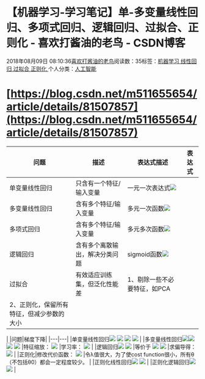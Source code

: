 
# 【机器学习-学习笔记】单-多变量线性回归、多项式回归、逻辑回归、过拟合、正则化 - 喜欢打酱油的老鸟 - CSDN博客


2018年08月09日 08:10:36[喜欢打酱油的老鸟](https://me.csdn.net/weixin_42137700)阅读数：35标签：[机器学习																](https://so.csdn.net/so/search/s.do?q=机器学习&t=blog)[线性回归																](https://so.csdn.net/so/search/s.do?q=线性回归&t=blog)[过拟合																](https://so.csdn.net/so/search/s.do?q=过拟合&t=blog)[正则化																](https://so.csdn.net/so/search/s.do?q=正则化&t=blog)[
							](https://so.csdn.net/so/search/s.do?q=过拟合&t=blog)[
																					](https://so.csdn.net/so/search/s.do?q=线性回归&t=blog)个人分类：[人工智能																](https://blog.csdn.net/weixin_42137700/article/category/7820233)
[
																								](https://so.csdn.net/so/search/s.do?q=线性回归&t=blog)
[
				](https://so.csdn.net/so/search/s.do?q=机器学习&t=blog)
[
			](https://so.csdn.net/so/search/s.do?q=机器学习&t=blog)

# [https://blog.csdn.net/m511655654/article/details/81507857](https://blog.csdn.net/m511655654/article/details/81507857)
|问题|描述|表达式描述|表达式|
|---|---|---|---|
|单变量线性回归|只含有一个特征/输入变量|一元一次表达式![](https://img-blog.csdn.net/20180808144228368?watermark/2/text/aHR0cHM6Ly9ibG9nLmNzZG4ubmV0L201MTE2NTU2NTQ=/font/5a6L5L2T/fontsize/400/fill/I0JBQkFCMA==/dissolve/70)|
|多变量线性回归|含有多个特征/输入变量|多元一次函数![](https://img-blog.csdn.net/20180808144842395?watermark/2/text/aHR0cHM6Ly9ibG9nLmNzZG4ubmV0L201MTE2NTU2NTQ=/font/5a6L5L2T/fontsize/400/fill/I0JBQkFCMA==/dissolve/70)|
|多项式回归|含有多个特征/输入变量|多元多次函数![](https://img-blog.csdn.net/20180808145409949?watermark/2/text/aHR0cHM6Ly9ibG9nLmNzZG4ubmV0L201MTE2NTU2NTQ=/font/5a6L5L2T/fontsize/400/fill/I0JBQkFCMA==/dissolve/70)|
|逻辑回归|含有多个离散输出，解决分类问题|sigmoid函数![](https://img-blog.csdn.net/20180808150256658?watermark/2/text/aHR0cHM6Ly9ibG9nLmNzZG4ubmV0L201MTE2NTU2NTQ=/font/5a6L5L2T/fontsize/400/fill/I0JBQkFCMA==/dissolve/70)|
|过拟合|有效适应训练集，但泛化性能差|1、剔除一些不必要特征，如PCA
|2、正则化，保留所有特征，但减少参数的大小
|
|问题|梯度下降|
|---|---|
|单变量线性回归![](https://img-blog.csdn.net/20180808144228368?watermark/2/text/aHR0cHM6Ly9ibG9nLmNzZG4ubmV0L201MTE2NTU2NTQ=/font/5a6L5L2T/fontsize/400/fill/I0JBQkFCMA==/dissolve/70)
![](https://img-blog.csdn.net/20180808144436605?watermark/2/text/aHR0cHM6Ly9ibG9nLmNzZG4ubmV0L201MTE2NTU2NTQ=/font/5a6L5L2T/fontsize/400/fill/I0JBQkFCMA==/dissolve/70)
![](https://img-blog.csdn.net/20180808144609138?watermark/2/text/aHR0cHM6Ly9ibG9nLmNzZG4ubmV0L201MTE2NTU2NTQ=/font/5a6L5L2T/fontsize/400/fill/I0JBQkFCMA==/dissolve/70)
![](https://img-blog.csdn.net/20180808144617275?watermark/2/text/aHR0cHM6Ly9ibG9nLmNzZG4ubmV0L201MTE2NTU2NTQ=/font/5a6L5L2T/fontsize/400/fill/I0JBQkFCMA==/dissolve/70)
|
|多变量线性回归![](https://img-blog.csdn.net/20180808144500151?watermark/2/text/aHR0cHM6Ly9ibG9nLmNzZG4ubmV0L201MTE2NTU2NTQ=/font/5a6L5L2T/fontsize/400/fill/I0JBQkFCMA==/dissolve/70)![](https://img-blog.csdn.net/20180808144503364?watermark/2/text/aHR0cHM6Ly9ibG9nLmNzZG4ubmV0L201MTE2NTU2NTQ=/font/5a6L5L2T/fontsize/400/fill/I0JBQkFCMA==/dissolve/70)
![](https://img-blog.csdn.net/20180808144922275?watermark/2/text/aHR0cHM6Ly9ibG9nLmNzZG4ubmV0L201MTE2NTU2NTQ=/font/5a6L5L2T/fontsize/400/fill/I0JBQkFCMA==/dissolve/70)
![](https://img-blog.csdn.net/20180808145022491?watermark/2/text/aHR0cHM6Ly9ibG9nLmNzZG4ubmV0L201MTE2NTU2NTQ=/font/5a6L5L2T/fontsize/400/fill/I0JBQkFCMA==/dissolve/70)
|特征缩放：
![](https://img-blog.csdn.net/20180808145153230?watermark/2/text/aHR0cHM6Ly9ibG9nLmNzZG4ubmV0L201MTE2NTU2NTQ=/font/5a6L5L2T/fontsize/400/fill/I0JBQkFCMA==/dissolve/70)
|学习率：
![](https://img-blog.csdn.net/20180808145226848?watermark/2/text/aHR0cHM6Ly9ibG9nLmNzZG4ubmV0L201MTE2NTU2NTQ=/font/5a6L5L2T/fontsize/400/fill/I0JBQkFCMA==/dissolve/70)
|
|逻辑回归![](https://img-blog.csdn.net/20180808150248839?watermark/2/text/aHR0cHM6Ly9ibG9nLmNzZG4ubmV0L201MTE2NTU2NTQ=/font/5a6L5L2T/fontsize/400/fill/I0JBQkFCMA==/dissolve/70)
![](https://img-blog.csdn.net/20180808145954129?watermark/2/text/aHR0cHM6Ly9ibG9nLmNzZG4ubmV0L201MTE2NTU2NTQ=/font/5a6L5L2T/fontsize/400/fill/I0JBQkFCMA==/dissolve/70)
|等价于
![](https://img-blog.csdn.net/20180808150510102?watermark/2/text/aHR0cHM6Ly9ibG9nLmNzZG4ubmV0L201MTE2NTU2NTQ=/font/5a6L5L2T/fontsize/400/fill/I0JBQkFCMA==/dissolve/70)
![](https://img-blog.csdn.net/20180808150514844?watermark/2/text/aHR0cHM6Ly9ibG9nLmNzZG4ubmV0L201MTE2NTU2NTQ=/font/5a6L5L2T/fontsize/400/fill/I0JBQkFCMA==/dissolve/70)
|求偏导得：
![](https://img-blog.csdn.net/2018080815055616?watermark/2/text/aHR0cHM6Ly9ibG9nLmNzZG4ubmV0L201MTE2NTU2NTQ=/font/5a6L5L2T/fontsize/400/fill/I0JBQkFCMA==/dissolve/70)
|
|正则化|修改代价函数：
![](https://img-blog.csdn.net/20180808153548138?watermark/2/text/aHR0cHM6Ly9ibG9nLmNzZG4ubmV0L201MTE2NTU2NTQ=/font/5a6L5L2T/fontsize/400/fill/I0JBQkFCMA==/dissolve/70)
|令λ值很大，为了使cost function很小，所有θ（不包括θ0）都会一定程度较少。
|
|正则化线性回归![](https://img-blog.csdn.net/20180808154114132?watermark/2/text/aHR0cHM6Ly9ibG9nLmNzZG4ubmV0L201MTE2NTU2NTQ=/font/5a6L5L2T/fontsize/400/fill/I0JBQkFCMA==/dissolve/70)
![](https://img-blog.csdn.net/20180808154136457?watermark/2/text/aHR0cHM6Ly9ibG9nLmNzZG4ubmV0L201MTE2NTU2NTQ=/font/5a6L5L2T/fontsize/400/fill/I0JBQkFCMA==/dissolve/70)
|
|正则化逻辑回归![](https://img-blog.csdn.net/20180808154242165?watermark/2/text/aHR0cHM6Ly9ibG9nLmNzZG4ubmV0L201MTE2NTU2NTQ=/font/5a6L5L2T/fontsize/400/fill/I0JBQkFCMA==/dissolve/70)
![](https://img-blog.csdn.net/20180808154302561?watermark/2/text/aHR0cHM6Ly9ibG9nLmNzZG4ubmV0L201MTE2NTU2NTQ=/font/5a6L5L2T/fontsize/400/fill/I0JBQkFCMA==/dissolve/70)
|

